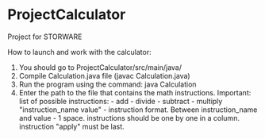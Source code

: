 # ProjectCalculator
Project for STORWARE

How to launch and work with the calculator:
1. You should go to ProjectCalculator/src/main/java/
2. Compile Calculation.java file (javac Calculation.java)
3. Run the program using the command: java Calculation
4. Enter the path to the file that contains the math instructions.
   Important: list of possible instructions:
                - add
                - divide
                - subtract
                - multiply
              "instruction_name value" - instruction format. Between instruction_name and value - 1 space.
              instructions should be one by one in a column.
              instruction "apply" must be last.
